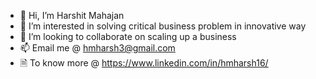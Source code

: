 - 👋 Hi, I’m Harshit Mahajan
- 👀 I’m interested in solving critical business problem in innovative way
- 💞️ I’m looking to collaborate on scaling up a business
- 📫 Email me @ hmharsh3@gmail.com
-  🗎 To know more @ https://www.linkedin.com/in/hmharsh16/
<!---
hmharsh/hmharsh is a ✨ special ✨ repository because its `README.md` (this file) appears on your GitHub profile.
You can click the Preview link to take a look at your changes.
--->
